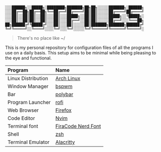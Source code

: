 ```
░░░██████╗░░█████╗░████████╗███████╗██╗██╗░░░░░███████╗░██████╗
░░░██╔══██╗██╔══██╗╚══██╔══╝██╔════╝██║██║░░░░░██╔════╝██╔════╝
░░░██║░░██║██║░░██║░░░██║░░░█████╗░░██║██║░░░░░█████╗░░╚█████╗░
░░░██║░░██║██║░░██║░░░██║░░░██╔══╝░░██║██║░░░░░██╔══╝░░░╚═══██╗
██╗██████╔╝╚█████╔╝░░░██║░░░██║░░░░░██║███████╗███████╗██████╔╝
╚═╝╚═════╝░░╚════╝░░░░╚═╝░░░╚═╝░░░░░╚═╝╚══════╝╚══════╝╚═════╝░
```

> There's no place like ~/

This is my personal repository for configuration files of all the programs I
use on a daily basis. This setup aims to be minimal while being pleasing to the
eye and functional.

| Program            | Name                                                           |
| :----------------- | :------------------------------------------------------------- |
| Linux Distribution | [Arch Linux](https://www.archlinux.org/)                       |
| Window Manager     | [bspwm](https://github.com/baskerville/bspwm)                  |
| Bar                | [polybar](https://github.com/jaagr/polybar)                    |
| Program Launcher   | [rofi](https://github.com/DaveDavenport/rofi)                  |
| Web Browser        | [Firefox](https://www.mozilla.org/en-US/firefox/new/)          |
| Code Editor        | [Nvim](https://neovim.io/)                                     |
| Terminal font      | [FiraCode Nerd Font](https://www.nerdfonts.com/font-downloads) |
| Shell              | [zsh](https://www.zsh.org/)                                    |
| Terminal Emulator  | [Alacritty](https://github.com/alacritty/alacritty)            |
